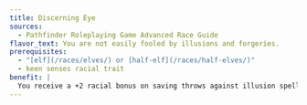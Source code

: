 ```yaml
---
title: Discerning Eye
sources:
  - Pathfinder Roleplaying Game Advanced Race Guide
flavor_text: You are not easily fooled by illusions and forgeries.
prerequisites:
  - "[elf](/races/elves/) or [half-elf](/races/half-elves/)"
  - keen senses racial trait
benefit: |
  You receive a +2 racial bonus on saving throws against illusion spells and effects and a +2 bonus on Linguistic checks to detect forgeries. You can use the Linguistic skill to detect forgeries untrained.
---
```

